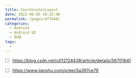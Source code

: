 ```yaml
---
title: CoordinatorLayout
date: 2022-06-05 10:35:40
permalink: /pages/ef7b48/
categories:
  - Android
  - Android UI
  - 布局
tags:
  - 
---
```

- [ ] https://blog.csdn.net/u012124438/article/details/56701641
- [ ] https://www.jianshu.com/p/eec5a397ce79

